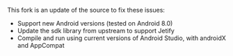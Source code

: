 This fork is an update of the source to fix these issues:
- Support new Android versions (tested on Android 8.0)
- Update the sdk library from upstream to support Jetify
- Compile and run using current versions of Android Studio, with androidX and AppCompat
